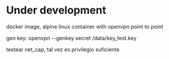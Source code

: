 # Under development

docker image, alpine linux container with openvpn point to point

gen key: openvpn --genkey secret /data/key_test.key

testear net_cap, tal vez es privilegio suficiente

